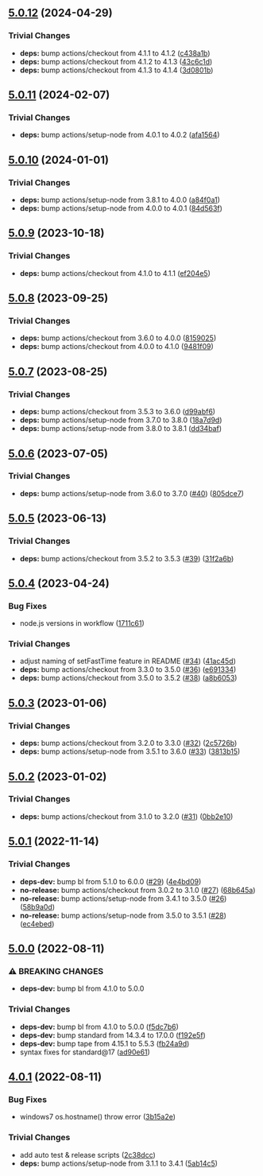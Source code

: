 ## [5.0.12](https://github.com/rvagg/bole/compare/v5.0.11...v5.0.12) (2024-04-29)


### Trivial Changes

* **deps:** bump actions/checkout from 4.1.1 to 4.1.2 ([c438a1b](https://github.com/rvagg/bole/commit/c438a1bd30f7698f43f79ab20648f2cca681c113))
* **deps:** bump actions/checkout from 4.1.2 to 4.1.3 ([43c6c1d](https://github.com/rvagg/bole/commit/43c6c1d4398ec818c4c561f9ed4104bc00e5dbbb))
* **deps:** bump actions/checkout from 4.1.3 to 4.1.4 ([3d0801b](https://github.com/rvagg/bole/commit/3d0801b49521c360d6877dabb55c54db40c2b3de))

## [5.0.11](https://github.com/rvagg/bole/compare/v5.0.10...v5.0.11) (2024-02-07)


### Trivial Changes

* **deps:** bump actions/setup-node from 4.0.1 to 4.0.2 ([afa1564](https://github.com/rvagg/bole/commit/afa1564eee3864810facbb80568c30504019c6cb))

## [5.0.10](https://github.com/rvagg/bole/compare/v5.0.9...v5.0.10) (2024-01-01)


### Trivial Changes

* **deps:** bump actions/setup-node from 3.8.1 to 4.0.0 ([a84f0a1](https://github.com/rvagg/bole/commit/a84f0a177279af0470301cd66dd4c10a13b92782))
* **deps:** bump actions/setup-node from 4.0.0 to 4.0.1 ([84d563f](https://github.com/rvagg/bole/commit/84d563f64a4cb70296848ab5c68be7cb55d5730e))

## [5.0.9](https://github.com/rvagg/bole/compare/v5.0.8...v5.0.9) (2023-10-18)


### Trivial Changes

* **deps:** bump actions/checkout from 4.1.0 to 4.1.1 ([ef204e5](https://github.com/rvagg/bole/commit/ef204e50b8556744022fb0a09e91c5efb01e1e62))

## [5.0.8](https://github.com/rvagg/bole/compare/v5.0.7...v5.0.8) (2023-09-25)


### Trivial Changes

* **deps:** bump actions/checkout from 3.6.0 to 4.0.0 ([8159025](https://github.com/rvagg/bole/commit/81590253e2e21ef2c6fb2fb21a16aefd87b038fe))
* **deps:** bump actions/checkout from 4.0.0 to 4.1.0 ([9481f09](https://github.com/rvagg/bole/commit/9481f099ad46e83409543d6b6dfcec188fb5dcaa))

## [5.0.7](https://github.com/rvagg/bole/compare/v5.0.6...v5.0.7) (2023-08-25)


### Trivial Changes

* **deps:** bump actions/checkout from 3.5.3 to 3.6.0 ([d99abf6](https://github.com/rvagg/bole/commit/d99abf6ba6b8b662e28ea095f741746083dcf482))
* **deps:** bump actions/setup-node from 3.7.0 to 3.8.0 ([18a7d9d](https://github.com/rvagg/bole/commit/18a7d9df7f026c381a510a611d0eaf0f2f9cd8be))
* **deps:** bump actions/setup-node from 3.8.0 to 3.8.1 ([dd34baf](https://github.com/rvagg/bole/commit/dd34baf86ff070e92e038c67312ee8145ee957db))

## [5.0.6](https://github.com/rvagg/bole/compare/v5.0.5...v5.0.6) (2023-07-05)


### Trivial Changes

* **deps:** bump actions/setup-node from 3.6.0 to 3.7.0 ([#40](https://github.com/rvagg/bole/issues/40)) ([805dce7](https://github.com/rvagg/bole/commit/805dce753f9e1e46620ed49fd9e75403c52b87de))

## [5.0.5](https://github.com/rvagg/bole/compare/v5.0.4...v5.0.5) (2023-06-13)


### Trivial Changes

* **deps:** bump actions/checkout from 3.5.2 to 3.5.3 ([#39](https://github.com/rvagg/bole/issues/39)) ([31f2a6b](https://github.com/rvagg/bole/commit/31f2a6b2c66e98880d11b783a796c645fb9bdf2f))

## [5.0.4](https://github.com/rvagg/bole/compare/v5.0.3...v5.0.4) (2023-04-24)


### Bug Fixes

* node.js versions in workflow ([1711c61](https://github.com/rvagg/bole/commit/1711c61a3c303b5076ba889761d711f734711e49))


### Trivial Changes

* adjust naming of setFastTime feature in README ([#34](https://github.com/rvagg/bole/issues/34)) ([41ac45d](https://github.com/rvagg/bole/commit/41ac45dee9edb569128d681f6839828ee11b9b0a))
* **deps:** bump actions/checkout from 3.3.0 to 3.5.0 ([#36](https://github.com/rvagg/bole/issues/36)) ([e691334](https://github.com/rvagg/bole/commit/e69133480b141ecce6eaee8a401823dbb8de152f))
* **deps:** bump actions/checkout from 3.5.0 to 3.5.2 ([#38](https://github.com/rvagg/bole/issues/38)) ([a8b6053](https://github.com/rvagg/bole/commit/a8b6053ca76c0d5af616686a3e69402ef4bd095e))

## [5.0.3](https://github.com/rvagg/bole/compare/v5.0.2...v5.0.3) (2023-01-06)


### Trivial Changes

* **deps:** bump actions/checkout from 3.2.0 to 3.3.0 ([#32](https://github.com/rvagg/bole/issues/32)) ([2c5726b](https://github.com/rvagg/bole/commit/2c5726bd28d5b1bdd743e115f320cdce487a46ed))
* **deps:** bump actions/setup-node from 3.5.1 to 3.6.0 ([#33](https://github.com/rvagg/bole/issues/33)) ([3813b15](https://github.com/rvagg/bole/commit/3813b151fbae46045315d1416b40a7ab19cd58fe))

## [5.0.2](https://github.com/rvagg/bole/compare/v5.0.1...v5.0.2) (2023-01-02)


### Trivial Changes

* **deps:** bump actions/checkout from 3.1.0 to 3.2.0 ([#31](https://github.com/rvagg/bole/issues/31)) ([0bb2e10](https://github.com/rvagg/bole/commit/0bb2e10d625850aac512d5741924c93763399332))

## [5.0.1](https://github.com/rvagg/bole/compare/v5.0.0...v5.0.1) (2022-11-14)


### Trivial Changes

* **deps-dev:** bump bl from 5.1.0 to 6.0.0 ([#29](https://github.com/rvagg/bole/issues/29)) ([4e4bd09](https://github.com/rvagg/bole/commit/4e4bd096c8a5389e97473e1c6c2843af3f43fcd7))
* **no-release:** bump actions/checkout from 3.0.2 to 3.1.0 ([#27](https://github.com/rvagg/bole/issues/27)) ([68b645a](https://github.com/rvagg/bole/commit/68b645aaa3163ddb8d59817a1e3c18855f47c8ca))
* **no-release:** bump actions/setup-node from 3.4.1 to 3.5.0 ([#26](https://github.com/rvagg/bole/issues/26)) ([58b9a0d](https://github.com/rvagg/bole/commit/58b9a0d1445c6c6dde6f83c7bfd86792e8a86147))
* **no-release:** bump actions/setup-node from 3.5.0 to 3.5.1 ([#28](https://github.com/rvagg/bole/issues/28)) ([ec4ebed](https://github.com/rvagg/bole/commit/ec4ebedeebb73cca7bc2b209f9a444daf53de1c5))

## [5.0.0](https://github.com/rvagg/bole/compare/v4.0.1...v5.0.0) (2022-08-11)


### ⚠ BREAKING CHANGES

* **deps-dev:** bump bl from 4.1.0 to 5.0.0

### Trivial Changes

* **deps-dev:** bump bl from 4.1.0 to 5.0.0 ([f5dc7b6](https://github.com/rvagg/bole/commit/f5dc7b6864f18b6f011602959e84b0a4454348cd))
* **deps-dev:** bump standard from 14.3.4 to 17.0.0 ([f192e5f](https://github.com/rvagg/bole/commit/f192e5fc2d6bd41bfb8f4fad70bed75503812054))
* **deps-dev:** bump tape from 4.15.1 to 5.5.3 ([fb24a9d](https://github.com/rvagg/bole/commit/fb24a9d98318c3ab03e0d9eeb94214b6bab0bed4))
* syntax fixes for standard@17 ([ad90e61](https://github.com/rvagg/bole/commit/ad90e61e7c06db8d1a78a5f8d2406b5183cb48a6))

## [4.0.1](https://github.com/rvagg/bole/compare/v4.0.0...v4.0.1) (2022-08-11)


### Bug Fixes

* windows7 os.hostname() throw error ([3b15a2e](https://github.com/rvagg/bole/commit/3b15a2e9de4073ec740b9a00b5018e21d56acbcc))


### Trivial Changes

* add auto test & release scripts ([2c38dcc](https://github.com/rvagg/bole/commit/2c38dcc8f89016b22188352fa7dfa977f58da434))
* **deps:** bump actions/setup-node from 3.1.1 to 3.4.1 ([5ab14c5](https://github.com/rvagg/bole/commit/5ab14c5c2c91b8d3ed98f3c1e63ca4ac5b01584b))
